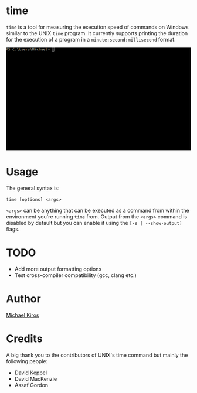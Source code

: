 # time
`time` is a tool for measuring the execution speed of commands on Windows similar to
the UNIX `time` program. It currently supports printing the duration for the execution
of a program in a `minute:second:millisecond` format.

<p align="center">
  <img src="/assets/time_example.gif">
</p>

# Usage
The general syntax is:

    time [options] <args>
    
`<args>` can be anything that can be executed as a command from within the environment
you're running `time` from. Output from the `<args>` command is disabled by default but
you can enable it using the `[-s | --show-output]` flags.

# TODO
* Add more output formatting options
* Test cross-compiler compatibility (gcc, clang etc.)

# Author
[Michael Kiros](http://github.com/michaelkiros)

# Credits
A big thank you to the contributors of UNIX's time command but mainly the following people:

* David Keppel
* David MacKenzie
* Assaf Gordon
